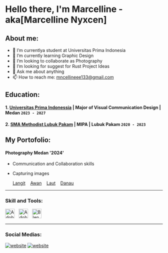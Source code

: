 # Hello there, I'm Marcelline - aka[Marcelline Nyxcen]
## About me:
- 🔭 I’m currentlya student at Universitas Prima Indonesia
- 🌱 I’m currently learning Graphic Design
- 👯 I’m looking to collaborate as Photography
- 🤔 I’m looking for suggest for Rust Project Ideas
- 💬 Ask me about anything
- 📫 How to reach me: mncellineee133@gmail.com

## Education:

#### 1. [Universitas Prima Indonessia](https://unprimdn.ac.id/) | Major of Visual Communication Design | Medan `2023 - 2027`
 #### 2. [SMA Methodist Lubuk Pakam](https://www.methodistpakam.sch.id/) | MIPA | Lubuk Pakam `2020 - 2023`

## My Portofolio:
#### Photography Medan '2024'
   - Communication and Collaboration skills
   - Capturing images

     [Langit](https://github.com/user-attachments/assets/91c5e260-f818-4837-aae4-0ffbce85f597)
     &nbsp;&nbsp;
     [Awan](https://github.com/user-attachments/assets/ac46b76c-8061-45c6-8ee8-1da8004bf5c0)
     &nbsp;&nbsp;
     [Laut](https://github.com/user-attachments/assets/71fbfc5c-b722-400f-bef7-9accf541bbc3)
     &nbsp;&nbsp;
     [Danau](https://github.com/user-attachments/assets/62c2afc2-557b-4cb6-9d45-1e91936eba68)
     &nbsp;&nbsp;

---

### Skill and Tools:

[<img align="left" alt="Adobe Illustrator" width="30px" src="https://www.adobe.com/cc-shared/assets/img/product-icons/svg/illustrator-40.svg" style="padding-right:10px;" />][webdev]
[<img align="left" alt="Adobe Photoshop" width="30px" src="https://th.bing.com/th?id=OSAAS.7F34B6871FC320DC9A07CEE1A931250E&w=72&h=72&c=17&rs=1&o=6&dpr=1.1&pid=5.1" style="padding-right:10px;" />][webdev]
[<img align="left" alt="Blender" width="30px" src="https://th.bing.com/th?id=OSAAS.6EB038D49D14777AA2D6B24BE4501905&w=72&h=72&c=17&rs=1&o=6&dpr=1.1&pid=5.1" style="padding-right:10px;" />][webdev]

<br />
<br />

---
### Social Medias:

[![website](./img/instagram-light.svg)](https://www.instagram.com/cellineny/#gh-light-mode-only)
[![website](./img/instagram-dark.svg)](https://www.instagram.com/cellineny//#gh-dark-mode-only)
&nbsp;&nbsp;


[webdev]: https://github.com/marcellinenyxcen/marcellinenyxcen
